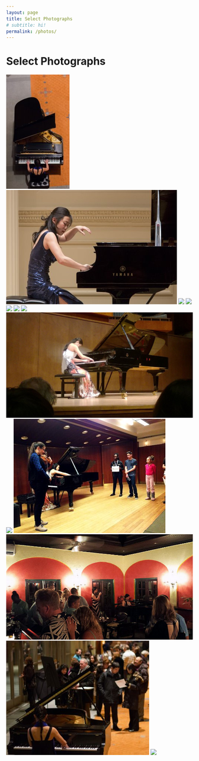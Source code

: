 ```yaml
---
layout: page
title: Select Photographs
# subtitle: hi!
permalink: /photos/
---
```


Select Photographs
=========

<div class="photo-ribbon" >
  <a href="https://static.hackartscience.com/juliannma/photos/0.jpg"><img src="/media/0.jpg" /></a>
  <a href="https://static.hackartscience.com/juliannma/photos/carnegie.jpg"><img src="/media/carnegie.jpg" /></a>
  <a href="https://static.hackartscience.com/juliannma/photos/1.jpg"><img src="https://static.hackartscience.com/juliannma/photos/1.jpg" /></a>
  <a href="https://static.hackartscience.com/juliannma/photos/2.jpg"><img src="https://static.hackartscience.com/juliannma/photos/2.jpg" /></a>
  <a href="https://static.hackartscience.com/juliannma/photos/3.jpg"><img src="https://static.hackartscience.com/juliannma/photos/3.jpg" /></a>
  <a href="https://static.hackartscience.com/juliannma/photos/4.jpg"><img src="https://static.hackartscience.com/juliannma/photos/4.jpg" /></a>
  <a href="https://static.hackartscience.com/juliannma/photos/5.jpg"><img src="https://static.hackartscience.com/juliannma/photos/5.jpg" /></a>
  <a href="https://static.hackartscience.com/juliannma/photos/6.jpg"><img src="/media/6.jpg" /></a>
  <a href="https://static.hackartscience.com/juliannma/photos/7.jpg"><img src="https://static.hackartscience.com/juliannma/photos/7.jpg" /></a>
  <a href="https://static.hackartscience.com/juliannma/photos/8.jpg"><img src="/media/8.jpg" /></a>
  <a href="https://static.hackartscience.com/juliannma/photos/9.jpg"><img src="/media/9.jpg" /></a>
  <a href="https://static.hackartscience.com/juliannma/photos/10.jpg"><img src="/media/10.jpg" /></a>
  <a href="https://static.hackartscience.com/juliannma/photos/portrait.jpg"><img src="/media/portrait.jpg" /></a>
</div>
